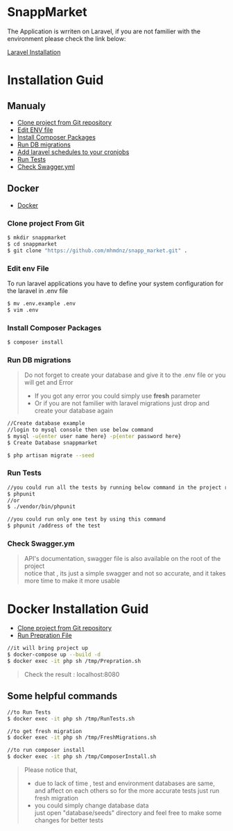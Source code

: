 # SnappMarket

The Application is wrriten on Laravel, if you are not familier with the environment please check the link below:

[Laravel Installation](https://laravel.com/docs/7.x/installation)

# Installation Guid

## Manualy
  - [Clone project from Git repository](https://github.com/mhmdnz/snapp_market.git)
  - [Edit ENV file](#Edit-env-File)
  - [Install Composer Packages](#Install-Composer-Packages)
  - [Run DB migrations](#Run-DB-migrations)
  - [Add laravel schedules to your cronjobs](#Add-laravel-schedules-to-your-cronjobs)
  - [Run Tests](#Run-Tests)
  - [Check Swagger.yml](#Check-Swagger.yml)
  
## Docker
- [Docker](#Docker-Installation-Guid)

### Clone project From Git

```sh
$ mkdir snappmarket
$ cd snappmarket
$ git clone "https://github.com/mhmdnz/snapp_market.git" .
```

### Edit env File

To run laravel applications you have to define your system configuration for the laravel in .env file

```sh
$ mv .env.example .env
$ vim .env
```

### Install Composer Packages

```sh
$ composer install
```

### Run DB migrations

> Do not forget to create your database and give it to the .env file or you will get and Error<br>
> - If you got any error you could simply use <strong>fresh</strong> parameter<br>
> - Or if you are not familier with laravel migrations just drop and create your database again
```sh
//Create database example
//login to mysql console then use below command
$ mysql -u{enter user name here} -p{enter password here}
$ Create Database snappmarket
```
```sh
$ php artisan migrate --seed
```

### Run Tests

```sh
//you could run all the tests by running below command in the project root
$ phpunit
//or 
$ ./vendor/bin/phpunit
```

```sh
//you could run only one test by using this command
$ phpunit /address of the test
```

### Check Swagger.ym

> API's documentation, swagger file is also available on the root of the project<br>
> notice that , its just a simple swagger and not so accurate, and it takes more time to make it more usable


# Docker Installation Guid

  - [Clone project from Git repository](https://github.com/mhmdnz/snapp_market.git)
  - [Run Prepration File](#Run-Prepration-File)
  
```sh
//it will bring project up
$ docker-compose up --build -d
$ docker exec -it php sh /tmp/Prepration.sh
```
> Check the result : localhost:8080
## Some helpful commands

```sh
//to Run Tests
$ docker exec -it php sh /tmp/RunTests.sh

//to get fresh migration
$ docker exec -it php sh /tmp/FreshMigrations.sh

//to run composer install
$ docker exec -it php sh /tmp/ComposerInstall.sh
```

> Please notice that, <br>
> - due to lack of time , test and environment databases
    are same, and affect on each others so for the more accurate tests just run fresh migration 
> - you could simply change database data <br>
    just open "database/seeds" directory and feel free to make some changes for better tests 
